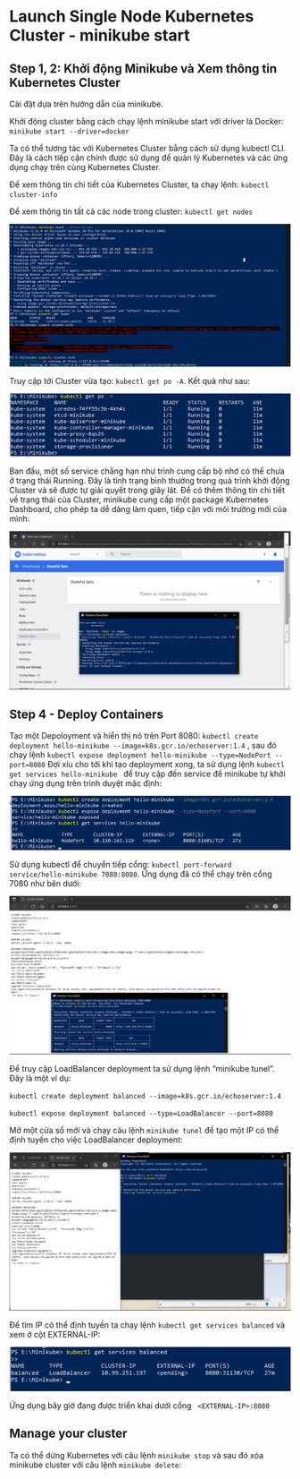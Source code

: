 # Launch Single Node Kubernetes Cluster - minikube start
## Step 1, 2: Khởi động Minikube và Xem thông tin Kubernetes Cluster

Cài đặt dựa trên hướng dẫn của minikube.

Khởi động cluster bằng cách chạy lệnh minikube start với driver là Docker: `minikube start --driver=docker`

Ta có thể tương tác với Kubernetes Cluster bằng cách sử dụng kubectl CLI. Đây là cách tiếp cận chính được sử dụng để quản lý Kubernetes và các ứng dụng chạy trên cùng Kubernetes Cluster.

Để xem thông tin chi tiết của Kubernetes Cluster, ta chạy lệnh: `kubectl cluster-info`

Để xem thông tin tất cả các node trong cluster: `kubectl get nodes`

![](images/lab1_1.png)

Truy cập tới Cluster vừa tạo: `kubectl get po -A`. Kết quả như sau:

![](images/lab1_2.png)

Ban đầu, một số service chẳng hạn như trình cung cấp bộ nhớ có thể chưa ở trạng thái Running. Đây là tình trạng bình thường trong quá trình khởi động Cluster và sẽ được tự giải quyết trong giây lát. Để có thêm thông tin chi tiết về trạng thái của Cluster, minikube cung cấp một package Kubernetes Dashboard, cho phép ta dễ dàng làm quen, tiếp cận với môi trường mới của mình:

![](images/lab1_3.png)

## Step 4 - Deploy Containers
Tạo một Depoloyment và hiển thị nó trên Port 8080:
`kubectl create deployment hello-minikube --image=k8s.gcr.io/echoserver:1.4` , sau đó chạy lệnh `kubectl expose deployment hello-minikube --type=NodePort --port=8080`
Đợi xíu cho tới khi tạo deployment xong, ta sử dụng lệnh `kubectl get services hello-minikube
` để truy cập đến service để minikube tự khởi chạy ứng dụng trên trình duyệt mặc định:

![](images/lab1_4.png)

Sử dụng kubectl để chuyển tiếp cổng: `kubectl port-forward service/hello-minikube 7080:8080`.  Ứng dụng đã có thể chạy trên cổng 7080 như bên dưới:

![](images/lab1_5.png)

Để truy cập LoadBalancer deployment ta sử dụng lệnh “minikube tunel”. Đây là một ví dụ:

`kubectl create deployment balanced --image=k8s.gcr.io/echoserver:1.4`

`kubectl expose deployment balanced --type=LoadBalancer --port=8080`

Mở một cửa sổ mới và chạy câu lệnh `minikube tunel` để tạo một IP có thể định tuyến cho việc LoadBalancer deployment:


![](images/lab1_6.png)

Để tìm IP có thể định tuyến ta chạy lệnh `kubectl get services balanced` và xem ở cột EXTERNAL-IP:


![](images/lab1_7.png)

Ứng dụng bây giờ đang được triển khai dưới cổng ` <EXTERNAL-IP>:8080`


## Manage your cluster

Ta có thể dừng Kubernetes với câu lệnh `minikube stop` và sau đó xóa minikube cluster với câu lệnh `minikube delete`:


